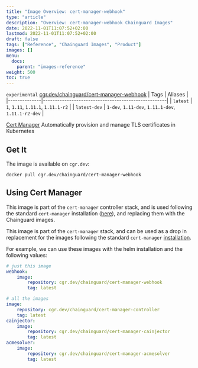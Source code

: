 ```yaml
---
title: "Image Overview: cert-manager-webhook"
type: "article"
description: "Overview: cert-manager-webhook Chainguard Images"
date: 2022-11-01T11:07:52+02:00
lastmod: 2022-11-01T11:07:52+02:00
draft: false
tags: ["Reference", "Chainguard Images", "Product"]
images: []
menu:
  docs:
    parent: "images-reference"
weight: 500
toc: true
---
```


`experimental` [cgr.dev/chainguard/cert-manager-webhook](https://github.com/chainguard-images/images/tree/main/images/cert-manager-webhook)
| Tags         | Aliases                                            |
|--------------|----------------------------------------------------|
| `latest`     | `1`, `1.11`, `1.11.1`, `1.11.1-r2`                 |
| `latest-dev` | `1-dev`, `1.11-dev`, `1.11.1-dev`, `1.11.1-r2-dev` |



[Cert Manager](https://cert-manager.io/) Automatically provision and manage TLS certificates in Kubernetes

## Get It

The image is available on `cgr.dev`:

```
docker pull cgr.dev/chainguard/cert-manager-webhook
```

## Using Cert Manager

This image is part of the `cert-manager` controller stack, and is used following the standard `cert-manager` installation ([here](https://cert-manager.io/docs/installation/)), and replacing them with the Chainguard images.

This image is part of the `cert-manager` stack, and can be used as a drop in replacement for the images following the standard `cert-manager` [installation](https://cert-manager.io/docs/installation/).

For example, we can use these images with the helm installation and the following values:

```yaml
# just this image
webhook:
    image:
        repository: cgr.dev/chainguard/cert-manager-webhook
        tag: latest

# all the images
image:
    repository: cgr.dev/chainguard/cert-manager-controller
    tag: latest
cainjector:
    image:
        repository: cgr.dev/chainguard/cert-manager-cainjector
        tag: latest
acmesolver:
    image:
        repository: cgr.dev/chainguard/cert-manager-acmesolver
        tag: latest
```

